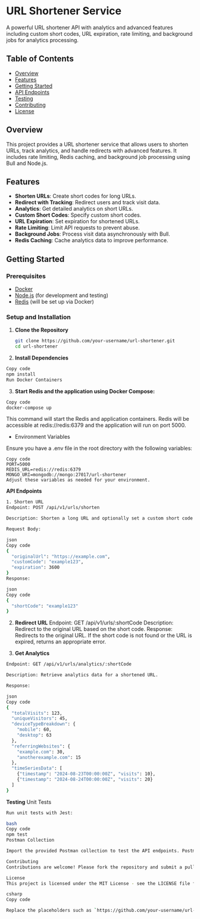 # URL Shortener Service

A powerful URL shortener API with analytics and advanced features including custom short codes, URL expiration, rate limiting, and background jobs for analytics processing.

## Table of Contents

- [Overview](#overview)
- [Features](#features)
- [Getting Started](#getting-started)
- [API Endpoints](#api-endpoints)
- [Testing](#testing)
- [Contributing](#contributing)
- [License](#license)

## Overview

This project provides a URL shortener service that allows users to shorten URLs, track analytics, and handle redirects with advanced features. It includes rate limiting, Redis caching, and background job processing using Bull and Node.js.

## Features

- **Shorten URLs**: Create short codes for long URLs.
- **Redirect with Tracking**: Redirect users and track visit data.
- **Analytics**: Get detailed analytics on short URLs.
- **Custom Short Codes**: Specify custom short codes.
- **URL Expiration**: Set expiration for shortened URLs.
- **Rate Limiting**: Limit API requests to prevent abuse.
- **Background Jobs**: Process visit data asynchronously with Bull.
- **Redis Caching**: Cache analytics data to improve performance.

## Getting Started

### Prerequisites

- [Docker](https://docs.docker.com/get-docker/)
- [Node.js](https://nodejs.org/) (for development and testing)
- [Redis](https://redis.io/) (will be set up via Docker)

### Setup and Installation

1. **Clone the Repository**

   ```bash
   git clone https://github.com/your-username/url-shortener.git
   cd url-shortener

2. **Install Dependencies**

```bash
Copy code
npm install
Run Docker Containers
```

3. **Start Redis and the application using Docker Compose:**

```bash
Copy code
docker-compose up
```

This command will start the Redis and application containers. Redis will be accessible at redis://redis:6379 and the application will run on port 5000.

- Environment Variables

Ensure you have a .env file in the root directory with the following variables:

```env
Copy code
PORT=5000
REDIS_URL=redis://redis:6379
MONGO_URI=mongodb://mongo:27017/url-shortener
Adjust these variables as needed for your environment.
```

**API Endpoints**
```bash
1. Shorten URL
Endpoint: POST /api/v1/urls/shorten

Description: Shorten a long URL and optionally set a custom short code and expiration time.

Request Body:

json
Copy code
{
  "originalUrl": "https://example.com",
  "customCode": "example123",
  "expiration": 3600
}
Response:

json
Copy code
{
  "shortCode": "example123"
}
```
2. **Redirect URL**
Endpoint: GET /api/v1/urls/:shortCode
Description: Redirect to the original URL based on the short code.
Response: Redirects to the original URL. If the short code is not found or the URL is expired, returns an appropriate error.

3. **Get Analytics**
```bash
Endpoint: GET /api/v1/urls/analytics/:shortCode

Description: Retrieve analytics data for a shortened URL.

Response:

json
Copy code
{
  "totalVisits": 123,
  "uniqueVisitors": 45,
  "deviceTypeBreakdown": {
    "mobile": 60,
    "desktop": 63
  },
  "referringWebsites": {
    "example.com": 30,
    "anotherexample.com": 15
  },
  "timeSeriesData": [
    {"timestamp": "2024-08-23T00:00:00Z", "visits": 10},
    {"timestamp": "2024-08-24T00:00:00Z", "visits": 20}
  ]
}
```
**Testing**
Unit Tests
```bash
Run unit tests with Jest:

bash
Copy code
npm test
Postman Collection

Import the provided Postman collection to test the API endpoints. Postman Collection

Contributing
Contributions are welcome! Please fork the repository and submit a pull request with your changes. Make sure to follow the coding style and include tests for new features.

License
This project is licensed under the MIT License - see the LICENSE file for details.

csharp
Copy code

Replace the placeholders such as `https://github.com/your-username/url-shortener.git` with the actual repository URL and adjust paths as needed. This `README.md` provides a comprehensive guide to setting up, running, and testing your URL shortener application.
```





